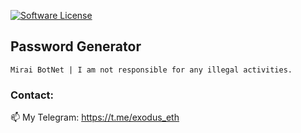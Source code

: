 [![Software License](https://img.shields.io/badge/license-MIT--3.0-brightgreen.svg?style=flat-square)](LICENSE)


## Password Generator

```
Mirai BotNet | I am not responsible for any illegal activities.
```

<h3 align="left">Contact:</h3>

📫 My Telegram: https://t.me/exodus_eth
